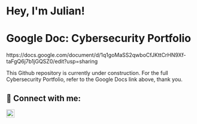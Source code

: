 <h1>Hey, I'm Julian! <br/><a/a></h1>

<h1>Google Doc: Cybersecurity Portfolio<br/><a/a></h1> https://docs.google.com/document/d/1q1goMaSS2qwboCfJKttCrHN9Xf-taFgQ6j7b1jGQSZ0/edit?usp=sharing



This Github repository is currently under construction. For the full Cybersecurity Portfolio, refer to the Google Docs link above, thank you.
<h2> 🤳 Connect with me:</h2>


[<img align="left" alt="JulianSmart | LinkedIn" width="22px" src="https://cdn.jsdelivr.net/npm/simple-icons@v3/icons/linkedin.svg" />][linkedin]


[loom]: https://www.loom.com/share/20054b55ea4d48c29f80b28fc8b78c54?sid=3d212284-665b-4668-9e26-5a43b380efcd
[linkedin]: https://linkedin.com/in/juliansmart

<!--
**joshmadakor1/joshmadakor1** is a ✨ _special_ ✨ repository because its `README.md` (this file) appears on your GitHub profile.

Here are some ideas to get you started:

- 🔭 I’m currently working on ...
- 🌱 I’m currently learning ...
- 👯 I’m looking to collaborate on ...
- 🤔 I’m looking for help with ...
- 💬 Ask me about ...
- 📫 How to reach me: ...
- 😄 Pronouns: ...
- ⚡ Fun fact: ...
-->
